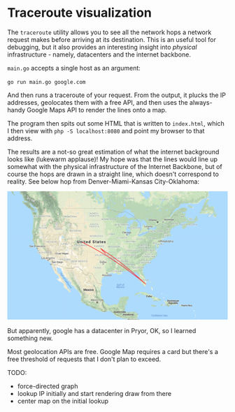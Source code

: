 # Traceroute visualization

The `traceroute` utility allows you to see all the network hops a network request makes before arriving at its destination. This is an useful tool for debugging, but it also provides an interesting insight into _physical_ infrastructure - namely, datacenters and the internet backbone.

`main.go` accepts a single host as an argument:

`go run main.go google.com`

And then runs a traceroute of your request. From the output, it plucks the IP addresses, geolocates them with a free API, and then uses the always-handy Google Maps API to render the lines onto a map.

The program then spits out some HTML that is written to `index.html`, which I then view with `php -S localhost:8080` and point my browser to that address.

The results are a not-so great estimation of what the internet background looks like (lukewarm applause)! My hope was that the lines would line up somewhat with the physical infrastructure of the Internet Backbone, but of course the hops are drawn in a straight line, which doesn't correspond to reality. See below hop from Denver-Miami-Kansas City-Oklahoma:

![hops.png](img/hops.png)

But apparently, google has a datacenter in Pryor, OK, so I learned something new.

Most geolocation APIs are free. Google Map requires a card but there's a free threshold of requests that I don't plan to exceed.

TODO:
- force-directed graph
- lookup IP initially and start rendering draw from there
- center map on the initial lookup
